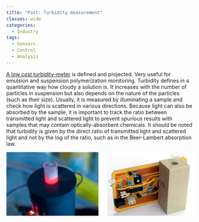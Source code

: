 ```yaml
---
title: "Post: Turbidity measurement"
classes: wide
categories:
  - Industry
tags:
  - Sensors
  - Control
  - Analysis
---
```

 
[A low cost turbidity-meter](http://www.thepulsar.be/article/measuring-turbidity/) is defined and projected. Very useful for emulsion and suspension polymerization monitoring.
Turbidity defines in a quantitative way how cloudy a solution is. It increases with the number of particles in suspension but also depends on the nature of the particles (such as their size). Usually, it is measured by illuminating a sample and check how light is scattered in various directions. Because light can also be absorbed by the sample, it is important to track the ratio between transmitted light and scattered light to prevent spurious results with samples that may contain optically-absorbent chemicals. It should be noted that turbidity is given by the direct ratio of transmitted light and scattered light and not by the log of the ratio, such as in the Beer-Lambert absorption law.

![Turbidity](/assets/images/turbidity.png)

